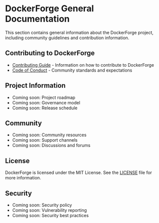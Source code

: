 <!--
@doc-meta {
  "id": "general-index",
  "version": "1.0",
  "last_updated": "2025-03-18",
  "update_frequency": "as-needed",
  "maintainer": "system",
  "status": "current",
  "category": "general"
}
-->

# DockerForge General Documentation

This section contains general information about the DockerForge project, including community guidelines and contribution information.

## Contributing to DockerForge

- [Contributing Guide](contributing.md) - Information on how to contribute to DockerForge
- [Code of Conduct](code_of_conduct.md) - Community standards and expectations

## Project Information

- Coming soon: Project roadmap
- Coming soon: Governance model
- Coming soon: Release schedule

## Community

- Coming soon: Community resources
- Coming soon: Support channels
- Coming soon: Discussions and forums

## License

DockerForge is licensed under the MIT License. See the [LICENSE](/LICENSE) file for more information.

## Security

- Coming soon: Security policy
- Coming soon: Vulnerability reporting
- Coming soon: Security best practices

<!-- 
@llm-instructions
This is the index file for general DockerForge documentation.
- Update the sections as new general documentation is added
- Keep the "Coming soon" labels until actual documentation is available
- Ensure license information is always current and accurate
- Add new sections as needed for additional general information
-->
